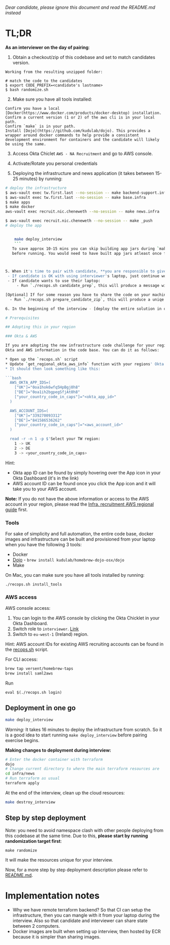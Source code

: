 *Dear candidate, please ignore this document and read the README.md instead*

# TL;DR

**As an interviewer on the day of pairing**:



1. Obtain a checkout/zip of this codebase and set to match candidates version.

```
Working from the resulting unzipped folder:

# match the code to the candidates
$ export CODE_PREFIX=<candidate's lastname>
$ bash randomize.sh
```

2. Make sure you have all tools installed:

```
Confirm you have a local [Docker(https://www.docker.com/products/docker-desktop) installation. 
Confirm a current version (1 or 2) of the aws cli is in your local path.  
Confirm `make` is in your path.   
Install [Dojo](https://github.com/kudulab/dojo). This provides a wrapper around docker commands to help provide a consistent development environment for containers and the candidate will likely be using the same.  
```

3. Access Okta Chiclet `AWS - NA Recruitment` and go to AWS console.  

4. Activate/Rotate you personal credentials

5. Deploying the infrastructure and news application (it takes between 15-25 minutes) by running:

```bash
# deploy the infrastructure
$ aws-vault exec tw.first.last --no-session -- make backend-support.infra
$ aws-vault exec tw.first.last --no-session -- make base.infra
$ make apps
$ make docker
aws-vault exec recruit.nic.cheneweth --no-session -- make news.infra

$ aws-vault exec recruit.nic.cheneweth --no-session -- make _push
# deploy the app


    make deploy_interview
    ```
   To save approx 10-15 mins you can skip building app jars during `make deploy_interview`. Set `export SKIP_APP_BUILD=true`
   before running. You would need to have built app jars atleast once for this to work. Check `build/` directory for app jars.



5. When it's time to pair with candidate, **you are responsible to give them AWS access**. There are 3 ways to do so:
 - If candidate is OK with using interviewer's laptop, just continue working from your laptop after running `eval $(./recops.sh login)`.
 - If candidate wants to use their laptop:
     - Run `./recops.sh candidate_prep`, this will produce a message with **Some instructions & AWS credentials that you can send to the candidate via email**.

[Optional] If for some reason you have to share the code on your machine with the candidate:
  - Run `./recops.sh prepare_candidate_zip`, this will produce a uniqe s3 link with the codebase which you can share with the candidate.

6. In the beginning of the interview - [deploy the entire solution in one go](#deployment-in-one-go) with: `make deploy_interview`.

# Prerequisites

## Adopting this in your region

### Okta & AWS

If you are adopting the new infrastructure code challenge for your region then you first need to add your regional
Okta and AWS information in the code base. You can do it as follows:

* Open up the `recops.sh` script
* Update `get_regional_okta_aws_info` function with your regions' Okta App ID & AWS Account ID
* It should then look something like this:

```bash
  AWS_OKTA_APP_IDS=(
    ["UK"]="0oa1hok6wfq5HpBgj0h8"
    ["DE"]="0oa1ih2bgpegSfjAt0h8"
    ["your_country_code_in_caps"]="<okta_app_id>"
  )

  AWS_ACCOUNT_IDS=(
    ["UK"]="339270093312"
    ["DE"]="841586536262"
    ["your_country_code_in_caps"]="<aws_account_id>"
  )

  read -r -n 1 -p $'Select your TW region:
    1 -> UK
    2 -> DE
    3 -> <your_country_code_in_caps>
```
Hint:
* Okta app ID can be found by simply hovering over the App icon in your Okta Dashboard (it's in the link)
* AWS account ID can be found once you click the App icon and it will take you to your AWS account.

**Note:** If you do not have the above information or access to the AWS account in your region, please read the [Infra. recruitment AWS regional guide](https://docs.google.com/document/d/1Fcanevf1FQsU70lm8jy-MAsScmO2Y21g8o7Ax8uYbO0/edit#) first.

### Tools

For sake of simplicity and full automation, the entire code base, docker images and infrastructure can be built and provisioned from your laptop when you have the following 3 tools:

 * Docker
 * [Dojo](https://github.com/kudulab/dojo) - `brew install kudulab/homebrew-dojo-osx/dojo`
 * Make

On Mac, you can make sure you have all tools installed by running:

```
./recops.sh install_tools
```
### AWS access

AWS console access:

1. You can login to the AWS console by clicking the Okta Chicklet in your Okta Dashboard.
2. Switch role to `interviewer`. [Link](https://signin.aws.amazon.com/switchrole?roleName=interviewer&account=%3Center_account_id_here%3E)
3. Switch to `eu-west-1` (Ireland) region.

Hint: AWS account IDs for existing AWS recruiting accounts can be found in the [recops.sh](recops.sh) script.

For CLI access:

```sh
brew tap versent/homebrew-taps
brew install saml2aws
```

Run
```
eval $(./recops.sh login)
```

## Deployment in one go

```sh
make deploy_interview
```

*Warning:* It takes 16 minutes to deploy the infrastructure from scratch. So it is a good idea to start running `make deploy_interview` before pairing exercise begins.

**Making changes to deployment during interview:**

```sh
# Enter the docker container with terraform
dojo
# Change current directory to where the main terraform resources are
cd infra/news
# Run terraform as usual
terraform apply
```

At the end of the interview, clean up the cloud resources:

```sh
make destroy_interview
```

## Step by step deployment

Note: you need to avoid namespace clash with other people deploying from this codebase at the same time. Due to this, **please start by running randomization target first**:

```
make randomize
```

It will make the resources unique for your interview.

Now, for a more step by step deployment description please refer to [README.md](README.md).

# Implementation notes

 * Why we have remote terraform backend? So that CI can setup the infrastructure, then you can mangle with it from your laptop during the interview. Also so that candidate and interviewer can share state between 2 computers.
 * Docker images are built when setting up interview, then hosted by ECR because it is simpler than sharing images.
